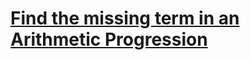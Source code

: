 # [Find the missing term in an Arithmetic Progression](https://www.codewars.com/kata/52de553ebb55d1fca3000371)
